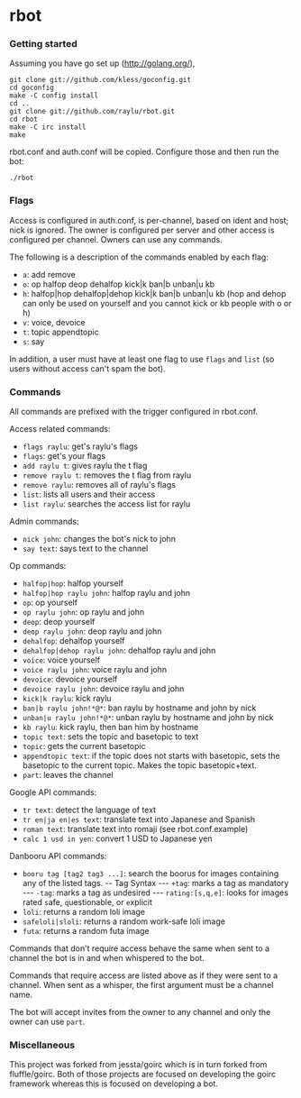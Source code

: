 rbot
======================

### Getting started

Assuming you have go set up (http://golang.org/),

	git clone git://github.com/kless/goconfig.git
	cd goconfig
	make -C config install
	cd ..
	git clone git://github.com/raylu/rbot.git
	cd rbot
	make -C irc install
	make

rbot.conf and auth.conf will be copied. Configure those and then run the bot:

	./rbot

### Flags

Access is configured in auth.conf, is per-channel, based on ident and host; nick is ignored. The owner is configured per server and other access is configured per channel. Owners can use any commands.

The following is a description of the commands enabled by each flag:

- `a`: add remove
- `o`: op halfop deop dehalfop kick|k ban|b unban|u kb
- `h`: halfop|hop dehalfop|dehop kick|k ban|b unban|u kb (hop and dehop can only be used on yourself and you cannot kick or kb people with o or h)
- `v`: voice, devoice
- `t`: topic appendtopic
- `s`: say

In addition, a user must have at least one flag to use `flags` and `list` (so users without access can't spam the bot).

### Commands

All commands are prefixed with the trigger configured in rbot.conf.

Access related commands:

- `flags raylu`: get's raylu's flags
- `flags`: get's your flags
- `add raylu t`: gives raylu the t flag
- `remove raylu t`: removes the t flag from raylu
- `remove raylu`: removes all of raylu's flags
- `list`: lists all users and their access
- `list raylu`: searches the access list for raylu

Admin commands:

- `nick john`: changes the bot's nick to john
- `say text`: says text to the channel

Op commands:

- `halfop|hop`: halfop yourself
- `halfop|hop raylu john`: halfop raylu and john
- `op`: op yourself
- `op raylu john`: op raylu and john
- `deop`: deop yourself
- `deop raylu john`: deop raylu and john
- `dehalfop`: dehalfop yourself
- `dehalfop|dehop raylu john`: dehalfop raylu and john
- `voice`: voice yourself
- `voice raylu john`: voice raylu and john
- `devoice`: devoice yourself
- `devoice raylu john`: devoice raylu and john
- `kick|k raylu`: kick raylu
- `ban|b raylu john!*@*`: ban raylu by hostname and john by nick
- `unban|u raylu john!*@*`: unban raylu by hostname and john by nick
- `kb raylu`: kick raylu, then ban him by hostname
- `topic text`: sets the topic and basetopic to text
- `topic`: gets the current basetopic
- `appendtopic text`: if the topic does not starts with basetopic, sets the basetopic to the current topic. Makes the topic basetopic+text.
- `part`: leaves the channel

Google API commands:

- `tr text`: detect the language of text
- `tr en|ja en|es text`: translate text into Japanese and Spanish
- `roman text`: translate text into romaji (see rbot.conf.example)
- `calc 1 usd in yen`: convert 1 USD to Japanese yen

Danbooru API commands:

- `booru tag [tag2 tag3 ...]`: search the boorus for images containing any of the listed tags.
-- Tag Syntax
--- `+tag`: marks a tag as mandatory
--- `-tag`: marks a tag as undesired
--- `rating:[s,q,e]`: looks for images rated `s`afe, `q`uestionable, or `e`xplicit
- `loli`: returns a random loli image
- `safeloli|sloli`: returns a random work-safe loli image
- `futa`: returns a random futa image

Commands that don't require access behave the same when sent to a channel the bot is in and when whispered to the bot.

Commands that require access are listed above as if they were sent to a channel. When sent as a whisper, the first argument must be a channel name.

The bot will accept invites from the owner to any channel and only the owner can use `part`.

### Miscellaneous

This project was forked from jessta/goirc which is in turn forked from fluffle/goirc. Both of those projects are focused on developing the goirc framework whereas this is focused on developing a bot.

